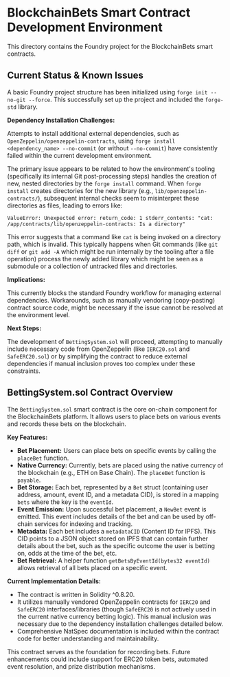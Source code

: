 # BlockchainBets Smart Contract Development Environment

This directory contains the Foundry project for the BlockchainBets smart contracts.

## Current Status & Known Issues

A basic Foundry project structure has been initialized using `forge init --no-git --force`. This successfully set up the project and included the `forge-std` library.

**Dependency Installation Challenges:**

Attempts to install additional external dependencies, such as `OpenZeppelin/openzeppelin-contracts`, using `forge install <dependency_name> --no-commit` (or without `--no-commit`) have consistently failed within the current development environment.

The primary issue appears to be related to how the environment's tooling (specifically its internal Git post-processing steps) handles the creation of new, nested directories by the `forge install` command. When `forge install` creates directories for the new library (e.g., `lib/openzeppelin-contracts/`), subsequent internal checks seem to misinterpret these directories as files, leading to errors like:

`ValueError: Unexpected error: return_code: 1 stderr_contents: "cat: /app/contracts/lib/openzeppelin-contracts: Is a directory"`

This error suggests that a command like `cat` is being invoked on a directory path, which is invalid. This typically happens when Git commands (like `git diff` or `git add -A` which might be run internally by the tooling after a file operation) process the newly added library which might be seen as a submodule or a collection of untracked files and directories.

**Implications:**

This currently blocks the standard Foundry workflow for managing external dependencies. Workarounds, such as manually vendoring (copy-pasting) contract source code, might be necessary if the issue cannot be resolved at the environment level.

**Next Steps:**

The development of `BettingSystem.sol` will proceed, attempting to manually include necessary code from OpenZeppelin (like `IERC20.sol` and `SafeERC20.sol`) or by simplifying the contract to reduce external dependencies if manual inclusion proves too complex under these constraints.


## BettingSystem.sol Contract Overview

The `BettingSystem.sol` smart contract is the core on-chain component for the BlockchainBets platform. It allows users to place bets on various events and records these bets on the blockchain.

**Key Features:**

*   **Bet Placement:** Users can place bets on specific events by calling the `placeBet` function.
*   **Native Currency:** Currently, bets are placed using the native currency of the blockchain (e.g., ETH on Base Chain). The `placeBet` function is `payable`.
*   **Bet Storage:** Each bet, represented by a `Bet` struct (containing user address, amount, event ID, and a metadata CID), is stored in a mapping `bets` where the key is the `eventId`.
*   **Event Emission:** Upon successful bet placement, a `NewBet` event is emitted. This event includes details of the bet and can be used by off-chain services for indexing and tracking.
*   **Metadata:** Each bet includes a `metadataCID` (Content ID for IPFS). This CID points to a JSON object stored on IPFS that can contain further details about the bet, such as the specific outcome the user is betting on, odds at the time of the bet, etc.
*   **Bet Retrieval:** A helper function `getBetsByEventId(bytes32 eventId)` allows retrieval of all bets placed on a specific event.

**Current Implementation Details:**

*   The contract is written in Solidity ^0.8.20.
*   It utilizes manually vendored OpenZeppelin contracts for `IERC20` and `SafeERC20` interfaces/libraries (though `SafeERC20` is not actively used in the current native currency betting logic). This manual inclusion was necessary due to the dependency installation challenges detailed below.
*   Comprehensive NatSpec documentation is included within the contract code for better understanding and maintainability.

This contract serves as the foundation for recording bets. Future enhancements could include support for ERC20 token bets, automated event resolution, and prize distribution mechanisms.
